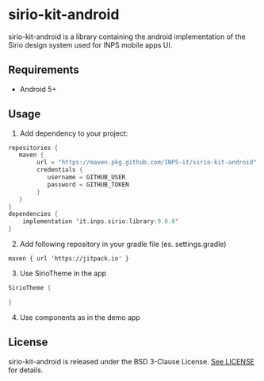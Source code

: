 <!--
SPDX-FileCopyrightText: 2025 Istituto Nazionale Previdenza Sociale

SPDX-License-Identifier: BSD-3-Clause
-->

# sirio-kit-android

sirio-kit-android is a library containing the android implementation of the Sirio design system used for INPS mobile apps UI.

## Requirements

- Android 5+

## Usage
1. Add dependency to your project:
```kotlin
repositories {
   maven {
        url = "https://maven.pkg.github.com/INPS-it/sirio-kit-android"
        credentials {
           username = GITHUB_USER
           password = GITHUB_TOKEN
        }
   }
}
dependencies {
    implementation 'it.inps.sirio:library:9.0.0'
}
```
2. Add following repository in your gradle file (es. settings.gradle)
```
maven { url 'https://jitpack.io' }
```
3. Use SirioTheme in the app
```kotlin
SirioTheme {

}
```
4. Use components as in the demo app

## License

sirio-kit-android is released under the BSD 3-Clause License. [See LICENSE](https://github.com/INPS-it/sirio-kit-android/blob/main/LICENSE) for details.
